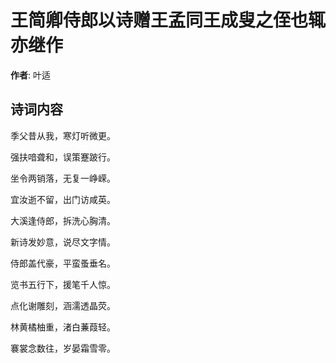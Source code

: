 # 王简卿侍郎以诗赠王孟同王成叟之侄也辄亦继作

**作者**: 叶适

## 诗词内容

季父昔从我，寒灯听微更。

强扶喑聋和，误策蹇跛行。

坐令两销落，无复一峥嵘。

宜汝逝不留，出门访咸英。

大溪逢侍郎，拆洗心胸清。

新诗发妙意，说尽文字情。

侍郎盖代豪，平蛮蚤垂名。

览书五行下，援笔千人惊。

点化谢雕刻，涵濡透晶荧。

林黄橘柚重，渚白蒹葭轻。

褰裳念数往，岁晏霜雪零。

